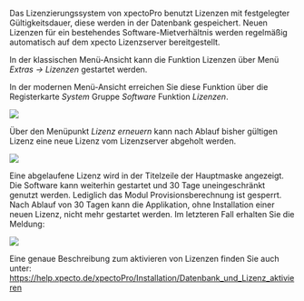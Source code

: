 Das Lizenzierungssystem von xpectoPro benutzt Lizenzen mit festgelegter Gültigkeitsdauer, diese werden in der Datenbank gespeichert. Neuen Lizenzen für ein bestehendes Software-Mietverhältnis werden regelmäßig automatisch auf dem xpecto Lizenzserver bereitgestellt. 

In der klassischen Menü-Ansicht kann die Funktion Lizenzen über Menü *Extras  → Lizenzen* gestartet werden.

In der modernen Menü-Ansicht erreichen Sie diese Funktion über die Registerkarte *System* Gruppe *Software* Funktion *Lizenzen*.

![](http://xpecto.github.io/docs/xpecto/Extras/Lizenzen/Lizenzverwaltung_Menue.png)

Über den Menüpunkt *Lizenz erneuern* kann nach Ablauf bisher gültigen Lizenz eine neue Lizenz vom Lizenzserver abgeholt werden.

![](http://xpecto.github.io/docs/xpecto/Extras/Lizenzen/Lizenz_Manager_Main..png)

Eine abgelaufene Lizenz wird in der Titelzeile der Hauptmaske angezeigt. Die Software kann weiterhin gestartet und 30 Tage uneingeschränkt genutzt werden. Lediglich das Modul Provisionsberechnung ist gesperrt. Nach Ablauf von 30 Tagen kann die Applikation, ohne Installation einer neuen Lizenz, nicht mehr gestartet werden.
Im letzteren Fall erhalten Sie die Meldung:

![](http://xpecto.github.io/docs/xpecto/Extras/Lizenzen/Lizenz_abgelaufen.png)


Eine genaue Beschreibung zum aktivieren von Lizenzen finden Sie auch unter: https://help.xpecto.de/xpectoPro/Installation/Datenbank_und_Lizenz_aktivieren